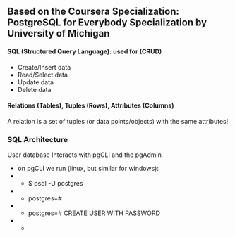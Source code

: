 ## Based on the Coursera Specialization: PostgreSQL for Everybody Specialization by University of Michigan

#### SQL (Structured Query Language): used for (CRUD)
- Create/Insert data
- Read/Select data
- Update data
- Delete data

#### Relations (Tables), Tuples (Rows), Attributes (Columns)
A relation is a set of tuples (or data points/objects) with the same attributes!

### SQL Architecture
User database Interacts with pgCLI and the pgAdmin 
- on pgCLI we run (linux, but similar for windows): 
- - $ psql -U postgres
- - postgres=#
- - postgres=# CREATE USER <user> WITH PASSWORD <password>
- - 